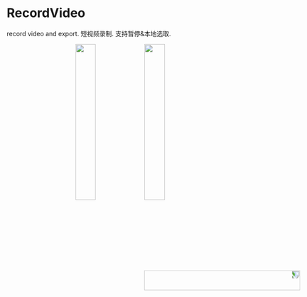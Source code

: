 # RecordVideo
record video and export. 短视频录制. 支持暂停&本地选取.     

<img src="https://github.com/changsanjiang/RecordVideo/blob/master/SJRecordVideo/SJRecordVideo/sample3.png" width="30%" style="transform:rotate(90deg)"/>    

<img src="https://github.com/changsanjiang/RecordVideo/blob/master/SJRecordVideo/SJRecordVideo/sample2.png" width="30%" />    

<img src="https://github.com/changsanjiang/RecordVideo/blob/master/SJRecordVideo/SJRecordVideo/sample1.png" width="30%" />    
